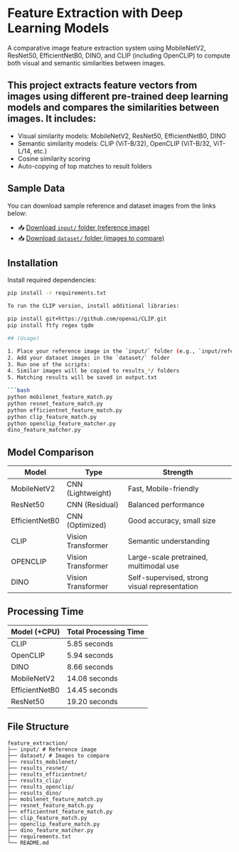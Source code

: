 # Feature Extraction with Deep Learning Models

A comparative image feature extraction system using MobileNetV2, ResNet50, EfficientNetB0, DINO, and CLIP (including OpenCLIP) to compute both visual and semantic similarities between images.

## This project extracts feature vectors from images using different pre-trained deep learning models and compares the similarities between images. It includes:

- Visual similarity models: MobileNetV2, ResNet50, EfficientNetB0, DINO
- Semantic similarity models: CLIP (ViT-B/32), OpenCLIP (ViT-B/32, ViT-L/14, etc.)
- Cosine similarity scoring
- Auto-copying of top matches to result folders

## Sample Data

You can download sample reference and dataset images from the links below:

- 📥 [Download `input/` folder (reference image)](https://drive.google.com/drive/folders/1n3GDFoQeQnrIUr1jWmqPmk-Ma1oX2laO?usp=sharing)
- 📥 [Download `dataset/` folder (images to compare)](https://drive.google.com/drive/folders/1VcItX9HWAGZfJxiO_DKOUbtOPEcAq0lZ?usp=sharing)


## Installation

Install required dependencies:

```bash
pip install -r requirements.txt

To run the CLIP version, install additional libraries:

pip install git+https://github.com/openai/CLIP.git
pip install ftfy regex tqdm

## (Usage)

1. Place your reference image in the `input/` folder (e.g., `input/reference.jpg`)
2. Add your dataset images in the `dataset/` folder
3. Run one of the scripts:
4. Similar images will be copied to results_*/ folders
5. Matching results will be saved in output.txt

```bash
python mobilenet_feature_match.py
python resnet_feature_match.py
python efficientnet_feature_match.py
python clip_feature_match.py
python openclip_feature_matcher.py
dino_feature_matcher.py
```

## Model Comparison

| Model          | Type               | Strength                                     |
|----------------|--------------------|----------------------------------------------|
| MobileNetV2    | CNN (Lightweight)  | Fast, Mobile-friendly                        |
| ResNet50       | CNN (Residual)     | Balanced performance                         |
| EfficientNetB0 | CNN (Optimized)    | Good accuracy, small size                    |
| CLIP           | Vision Transformer | Semantic understanding                       |
| OPENCLIP       | Vision Transformer |Large-scale pretrained, multimodal use        |
| DINO           | Vision Transformer | Self-supervised, strong visual representation|

## Processing Time

| Model (+CPU)   | Total Processing Time |
|----------------|-----------------------|
| CLIP           | 5.85 seconds          | 
| OpenCLIP       | 5.94 seconds          | 
| DINO           | 8.66 seconds          | 
| MobileNetV2    | 14.08 seconds         |
| EfficientNetB0 | 14.45 seconds         |
| ResNet50       | 19.20 seconds         | 

## File Structure
```
feature_extraction/
├── input/ # Reference image
├── dataset/ # Images to compare
├── results_mobilenet/
├── results_resnet/
├── results_efficientnet/
├── results_clip/
├── results_openclip/
├── results_dino/
├── mobilenet_feature_match.py
├── resnet_feature_match.py
├── efficientnet_feature_match.py
├── clip_feature_match.py
├── openclip_feature_match.py
├── dino_feature_matcher.py
├── requirements.txt
└── README.md
```

